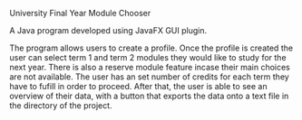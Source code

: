 University Final Year Module Chooser

A Java program developed using JavaFX GUI plugin.

The program allows users to create a profile. 
Once the profile is created the user can select term 1 and term 2 modules they would like to study for the next year. There is also a reserve module feature incase their main choices are not available.
The user has an set number of credits for each term they have to fufill in order to proceed.
After that, the user is able to see an overview of their data, with a button that exports the data onto a text file in the directory of the project. 
